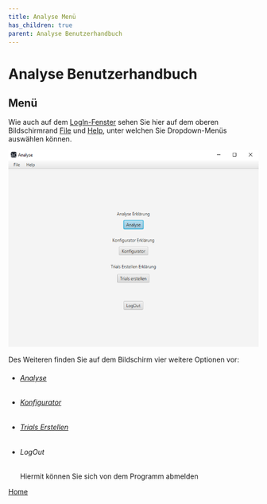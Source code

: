 ```yaml
---
title: Analyse Menü
has_children: true
parent: Analyse Benutzerhandbuch
---
```


# Analyse Benutzerhandbuch

## Menü

Wie auch auf dem [LogIn-Fenster](../index.md) sehen Sie hier auf dem oberen Bildschirmrand [File](../file.md) und [Help](../help.md), unter welchen Sie Dropdown-Menüs auswählen können.

![menue](resources/menue.PNG)

Des Weiteren finden Sie auf dem Bildschirm vier weitere Optionen vor:
- ###### [Analyse](analyse/index.md)
- ###### [Konfigurator](konfigurator/index.md)
- ###### [Trials Erstellen](trials/index.md)
- ###### LogOut
  Hiermit können Sie sich von dem Programm abmelden

[Home](../index.md)